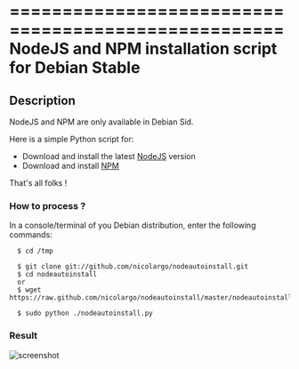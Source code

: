 ====================================================
NodeJS and NPM installation script for Debian Stable
====================================================


## Description

NodeJS and NPM are only available in Debian Sid.

Here is a simple Python script for:

* Download and install the latest [NodeJS](https://github.com/joyent/node) version
* Download and install [NPM](https://github.com/isaacs/npm)

That's all folks !

### How to process ?

In a console/terminal of you Debian distribution, enter the following commands:

      $ cd /tmp

      $ git clone git://github.com/nicolargo/nodeautoinstall.git
      $ cd nodeautoinstall
      or
      $ wget https://raw.github.com/nicolargo/nodeautoinstall/master/nodeautoinstall.py

      $ sudo python ./nodeautoinstall.py

### Result

![screenshot](https://github.com/nicolargo/nodeautoinstall/raw/master/screenshot.png)


